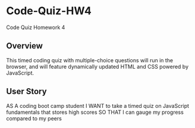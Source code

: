 # Code-Quiz-HW4
Code Quiz Homework 4
## Overview
This timed coding quiz with multiple-choice questions will run in the browser, and will feature dynamically updated HTML and CSS powered by JavaScript.

## User Story
AS A coding boot camp student
I WANT to take a timed quiz on JavaScript fundamentals that stores high scores
SO THAT I can gauge my progress compared to my peers
